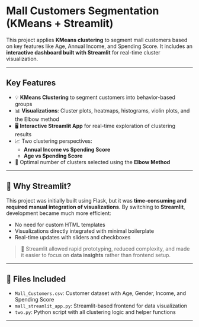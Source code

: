 # Mall Customers Segmentation (KMeans + Streamlit)

This project applies **KMeans clustering** to segment mall customers based on key features like Age, Annual Income, and Spending Score. It includes an **interactive dashboard built with Streamlit** for real-time cluster visualization.

---

## Key Features

- 💡 **KMeans Clustering** to segment customers into behavior-based groups
- 📊 **Visualizations**: Cluster plots, heatmaps, histograms, violin plots, and the Elbow method
- 🖥️ **Interactive Streamlit App** for real-time exploration of clustering results
- 📈 Two clustering perspectives:
  - **Annual Income vs Spending Score**
  - **Age vs Spending Score**
- 📍 Optimal number of clusters selected using the **Elbow Method**

---

## 🚀 Why Streamlit?

This project was initially built using Flask, but it was **time-consuming and required manual integration of visualizations**. By switching to **Streamlit**, development became much more efficient:

- No need for custom HTML templates
- Visualizations directly integrated with minimal boilerplate
- Real-time updates with sliders and checkboxes

> 🔄 Streamlit allowed rapid prototyping, reduced complexity, and made it easier to focus on **data insights** rather than frontend setup.

---

## 📁 Files Included

- `Mall_Customers.csv`: Customer dataset with Age, Gender, Income, and Spending Score
- `mall_streamlit_app.py`: Streamlit-based frontend for data visualization
- `two.py`: Python script with all clustering logic and helper functions

---
